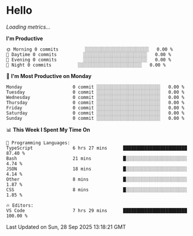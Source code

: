 # Hello

<!-- METRICS:START -->
<p><em>Loading metrics…</em></p>
<!-- METRICS:END -->

<!--START_SECTION:waka-->
**I'm Productive**

```text
🌞 Morning 0 commits          ░░░░░░░░░░░░░░░░░░░░░░░░   0.00 % 
🌆 Daytime 0 commits          ░░░░░░░░░░░░░░░░░░░░░░░░   0.00 % 
🌃 Evening 0 commits          ░░░░░░░░░░░░░░░░░░░░░░░░   0.00 % 
🌙 Night 0 commits          ░░░░░░░░░░░░░░░░░░░░░░░░   0.00 % 
```
📅 **I'm Most Productive on Monday**

```text
Monday                   0 commit ░░░░░░░░░░░░░░░░░░░░░░░░   0.00 % 
Tuesday                  0 commit ░░░░░░░░░░░░░░░░░░░░░░░░   0.00 % 
Wednesday                0 commit ░░░░░░░░░░░░░░░░░░░░░░░░   0.00 % 
Thursday                 0 commit ░░░░░░░░░░░░░░░░░░░░░░░░   0.00 % 
Friday                   0 commit ░░░░░░░░░░░░░░░░░░░░░░░░   0.00 % 
Saturday                 0 commit ░░░░░░░░░░░░░░░░░░░░░░░░   0.00 % 
Sunday                   0 commit ░░░░░░░░░░░░░░░░░░░░░░░░   0.00 % 
```

📊 **This Week I Spent My Time On**

```text
💬 Programming Languages: 
TypeScript               6 hrs 27 mins      ████████████████████████   87.40 % 
Bash                     21 mins            █░░░░░░░░░░░░░░░░░░░░░░░   4.74 % 
JSON                     18 mins            █░░░░░░░░░░░░░░░░░░░░░░░   4.14 % 
Other                    8 mins             █░░░░░░░░░░░░░░░░░░░░░░░   1.87 % 
CSS                      8 mins             █░░░░░░░░░░░░░░░░░░░░░░░   1.85 % 

🔥 Editors: 
VS Code                  7 hrs 29 mins      ████████████████████████   100.00 % 
```

 Last Updated on Sun, 28 Sep 2025 13:18:21 GMT
<!--END_SECTION:waka-->
